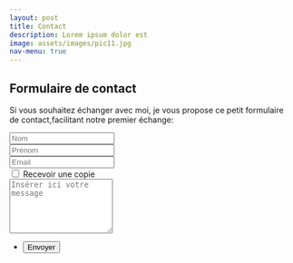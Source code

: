 ```yaml
---
layout: post
title: Contact
description: Lorem ipsum dolor est
image: assets/images/pic11.jpg
nav-menu: true
---
```


<!-- Content -->
<h2 id="content">Formulaire de contact</h2>
<p>Si vous souhaitez échanger avec moi, je vous propose ce petit formulaire de contact,facilitant notre premier échange: </p>

<form method="post" action="assets/php/envoyer_email.php">
	<div class="row uniform">
		<div class="4u 12u$(xsmall)">
			<input type="text" name="lastname" id="lastname" value="" placeholder="Nom" />
		</div>
        <div class="3u 12u$(xsmall)">
			<input type="text" name="firstname" id="firstname" value="" placeholder="Prénom" />
		</div>
		<div class="5u$ 12u$(xsmall)">
			<input type="email" name="email" id="email" value="" placeholder="Email" />
		</div>
		<!-- Break -->
		<div class="6u 12u$(small)">
			<input type="checkbox" id="copy" name="copy">
			<label for="copy">Recevoir une copie</label>
		</div>
		<!-- Break -->
		<div class="12u$">
			<textarea name="message" id="message" placeholder="Insérer ici votre message" rows="6"></textarea>
		</div>
		<!-- Break -->
		<div class="12u$">
			<ul class="actions">
				<li><input type="submit" value="Envoyer" class="special" /></li>
			</ul>
		</div>
	</div>
</form>
